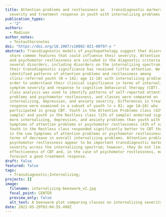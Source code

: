 ```yaml
---
title: Attention problems and restlessness as	transdiagnostic markers of
  severity and treatment response in youth with internalizing problems
publication_types:
  - "2"
authors:
  - Madison
author_notes:
  - Testauthorsnotes
doi: "https://doi.org/10.1007/s10802-021-00797-x "
abstract: Transdiagnostic models of psychopathology suggest that disorders may
  share common features that could influence their severity. Attention problems
  and psychomotor restlessness are included in the diagnostic criteria for
  several disorders, including disorders on the internalizing spectrum, but
  their transdiagnostic significance has received little attention. We
  identified patterns of attention problems and restlessness among
  clinic-referred youth (N = 142; age 11-18) with internalizing problems, in
  order to understand their clinical significance in terms of internalizing
  symptom severity and response to cognitive behavioral therapy (CBT). A latent
  class analysis was used to identify patterns of self-reported attention
  problems and psychomotor restlessness, and classes were compared on
  internalizing, depression, and anxiety severity. Differences in treatment
  response were examined in a subset of youth (n = 82; age 14–18) who
  participated in group CBT. Youth in the Attention Problems class (42% of
  sample) and youth in the Restless class (15% of sample) endorsed significantly
  more internalizing, depression, and anxiety problems than youth with Low
  Symptoms of attention problems or psychomotor restlessness (43% of sample).
  Youth in the Restless class responded significantly better to CBT than youth
  in the Low Symptoms of attention problems or psychomotor restlessness class in
  terms of decrease in overall internalizing problems. Attention problems and
  psychomotor restlessness appear to be important transdiagnostic markers of
  severity across the internalizing spectrum; however, they do not limit the
  effectiveness of CBT and, in the case of psychomotor restlessness, may
  forecast a good treatment response.
draft: false
featured: false
tags:
  - Transdiagnostic;Internalizing;
projects: []
image:
  filename: internalizing-beeswarm_v2.jpg
  focal_point: CENTER
  preview_only: false
  alt_text: A beeswarm plot comparing classes on internalizing severity
date: 2021-05-29T03:04:55.490Z
---
```


